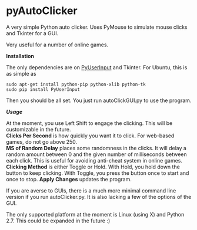 pyAutoClicker
==================

A very simple Python auto clicker. 
Uses PyMouse to simulate mouse clicks and Tkinter for a GUI.

Very useful for a number of online games.

**Installation**

The only dependencies are on [PyUserInput](https://github.com/SavinaRoja/PyUserInput) and Tkinter. For Ubuntu, this is as simple as 

    sudo apt-get install python-pip python-xlib python-tk  
    sudo pip install PyUserInput

Then you should be all set. You just run autoClickGUI.py to use the program.

***Usage***

At the moment, you use Left Shift to engage the clicking. This will be customizable in the future.  
**Clicks Per Second** is how quickly you want it to click. For web-based games, do not go above 250.  
**MS of Random Delay** places some randomness in the clicks. It will delay a random amount between 0 and the given number of milliseconds between each click. This is useful for avoiding anti-cheat system in online games.  
**Clicking Method** is either Toggle or Hold. With Hold, you hold down the button to keep clicking. With Toggle, you press the button once to start and once to stop.
**Apply Changes** updates the program.


If you are averse to GUIs, there is a much more minimal command line version
if you run autoClicker.py. It is also lacking a few of the options of the GUI.

The only supported platform at the moment is Linux (using X) and Python 2.7.
This could be expanded in the future :)
